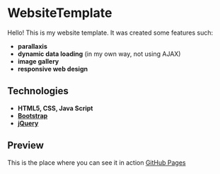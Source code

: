 # WebsiteTemplate

Hello! This is my website template. It was created some features such:
- **parallaxis**
- **dynamic data loading** (in my own way, not using AJAX)
- **image gallery**
- **responsive web design**

## Technologies
- **HTML5, CSS, Java Script**
- [**Bootstrap**](https://getbootstrap.com/)
- [**jQuery**](https://jquery.com/)

## Preview
This is the place where you can see it in action [GitHub Pages](https://inferno9pl.github.io/WebsiteTemplate/)
